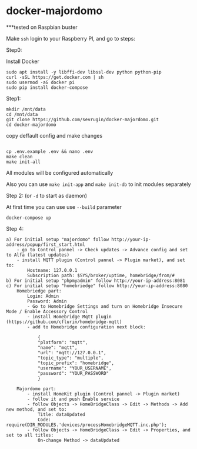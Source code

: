 # docker-majordomo

***tested on Raspbian buster

Make `ssh` login to your Raspberry PI, and go to steps:

Step0:

Install Docker

```
sudo apt install -y libffi-dev libssl-dev python python-pip
curl -sSL https://get.docker.com | sh
sudo usermod -aG docker pi
sudo pip install docker-compose
```

Step1: 

```
mkdir /mnt/data
cd /mnt/data
git clone https://github.com/sevrugin/docker-majordomo.git
cd docker-majordomo

```
copy deffault config and make changes
```

cp .env.example .env && nano .env
make clean
make init-all
```
All modules will be configured automatically

Also you can use `make init-app` and `make init-db` to init modules separately

Step 2: (or `-d` to start as daemon)

At first time you can use use `--build` parameter

```
docker-compose up
```

Step 4:

	a) For initial setup "majordomo" follow http://your-ip-address/popup/first_start.html
		- go to Control pannel -> Check updates -> Advance config and set to Alfa (latest updates)
		- install MQTT plugin (Control pannel -> Plugin market), and set to:
			Hostname: 127.0.0.1
			Subscription path: $SYS/broker/uptime, homebridge/from/#
	b) For initial setup "phpmyadmin" follow http://your-ip-address:8081
	c) For initial setup "homebriedge" follow http://your-ip-address:8080
		Homebriedge part:
			Login: Admin
			Password: Admin
			- Go to Homebridge Settings and turn on Homebridge Insecure Mode / Enable Accessory Control
			- install Homebridge Mqtt plugin (https://github.com/cflurin/homebridge-mqtt)
			- add to Homebridge configuration next block:
```
			{
			"platform": "mqtt",
			"name": "mqtt",
			"url": "mqtt://127.0.0.1",
			"topic_type": "multiple",
			"topic_prefix": "homebridge",
			"username": "YOUR_USERNAME",
			"password": "YOUR_PASSWORD"
			}
```
		Majordomo part:
			- install HomeKit plugin (Control pannel -> Plugin market)
			- follow it and push Enable service
			- follow Objects -> HomeBridgeClass -> Edit -> Methods -> Add new method, and set to:
				Title: dataUpdated
				Code: require(DIR_MODULES.'devices/processHomebridgeMQTT.inc.php');
			- follow Objects -> HomeBridgeClass -> Edit -> Properties, and set to all titles:
				On-change Method -> dataUpdated